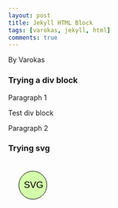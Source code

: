 ```yaml
---
layout: post
title: Jekyll HTML Block
tags: [varokas, jekyll, html]
comments: true
---
```

By Varokas

### Trying a div block

Paragraph 1

<div>
Test div block
<div>

Paragraph 2

### Trying svg

<svg width="100" height="100" xmlns="http://www.w3.org/2000/svg" xmlns:svg="http://www.w3.org/2000/svg">
 <g>
  <title>Layer 1</title>
  <circle fill="#d4ffaa" cx="50" cy="48.5" r="28.5263" id="svg_1" stroke="#000000"/>
  <text stroke="#000000" transform="matrix(0.784314 0 0 0.784314 -2.61765 -2.2776)" xml:space="preserve" text-anchor="middle" font-family="Sans-serif" font-size="24" id="svg_2" y="72" x="69" stroke-linecap="null" stroke-linejoin="null" stroke-dasharray="null" stroke-width="0" fill="#000000">SVG</text>
 </g>
</svg>
